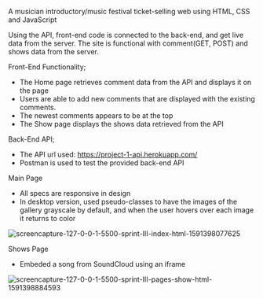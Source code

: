 A musician introductory/music festival ticket-selling web using HTML, CSS and JavaScript


Using the API, front-end code is connected to the back-end, and get live data from the server. The site is functional with comment(GET, POST) and shows data from the server.


Front-End Functionality;

 - The Home page retrieves comment data from the API and displays it on the page
 - Users are able to add new comments that are displayed with the existing comments.
 - The newest comments appears to be at the top
 - The Show page displays the shows data retrieved from the API


Back-End API;
 - The API url used: https://project-1-api.herokuapp.com/
 - Postman is used to test the provided back-end API



Main Page

 - All specs are responsive in design
 - In desktop version, used pseudo-classes to have the images of the gallery grayscale by default, and when the user hovers over each image it returns to color


![screencapture-127-0-0-1-5500-sprint-III-index-html-1591398077625](https://user-images.githubusercontent.com/59567530/83928794-02448c80-a75f-11ea-9ab3-9b889bde08d4.png)




Shows Page

 - Embeded a song from SoundCloud using an iframe


![screencapture-127-0-0-1-5500-sprint-III-pages-show-html-1591398884593](https://user-images.githubusercontent.com/59567530/83929297-d75b3800-a760-11ea-86d3-41af92206fd1.png)